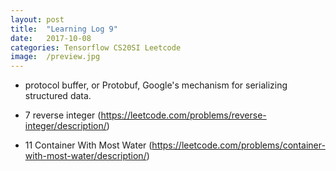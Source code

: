 ```yaml
---
layout: post
title:  "Learning Log 9"
date:   2017-10-08
categories: Tensorflow CS20SI Leetcode
image:  /preview.jpg
---
```


- protocol buffer, or Protobuf, Google's mechanism for serializing structured data.

- 7 reverse integer (https://leetcode.com/problems/reverse-integer/description/)

- 11 Container With Most Water (https://leetcode.com/problems/container-with-most-water/description/)
